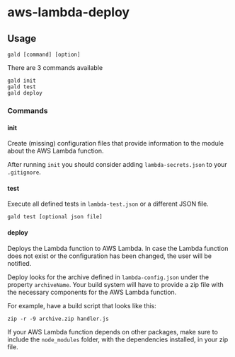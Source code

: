 # aws-lambda-deploy
## Usage

```
gald [command] [option]
```

There are 3 commands available
```
gald init
gald test
gald deploy
```
### Commands

#### init

Create (missing) configuration 
files that provide information 
to the module about 
the AWS Lambda function. 

After running `init` you should consider 
adding `lambda-secrets.json` 
to your `.gitignore`.

#### test

Execute all defined tests in `lambda-test.json` 
or a different JSON file.

```
gald test [optional json file]
```

#### deploy

Deploys the Lambda function to AWS Lambda.
In case the Lambda function does not exist 
or the configuration has been changed, 
the user will be notified.

Deploy looks for the archive defined in 
`lambda-config.json` under the property `archiveName`.
Your build system will have to provide a zip file 
with the necessary components 
for the AWS Lambda function.

For example, have a build script that looks like this:
```
zip -r -9 archive.zip handler.js
```
If your AWS Lambda function depends on other packages, 
make sure to include the `node_modules` folder, 
with the dependencies installed, 
in your zip file.
